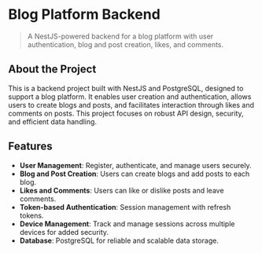# Blog Platform Backend
> A NestJS-powered backend for a blog platform with user authentication, blog and post creation, likes, and comments.

## About the Project

This is a backend project built with NestJS and PostgreSQL, designed to support a blog platform. It enables user creation and authentication, allows users to create blogs and posts, and facilitates interaction through likes and comments on posts. This project focuses on robust API design, security, and efficient data handling.

## Features

- **User Management**: Register, authenticate, and manage users securely.
- **Blog and Post Creation**: Users can create blogs and add posts to each blog.
- **Likes and Comments**: Users can like or dislike posts and leave comments.
- **Token-based Authentication**: Session management with refresh tokens.
- **Device Management**: Track and manage sessions across multiple devices for added security.
- **Database**: PostgreSQL for reliable and scalable data storage.

